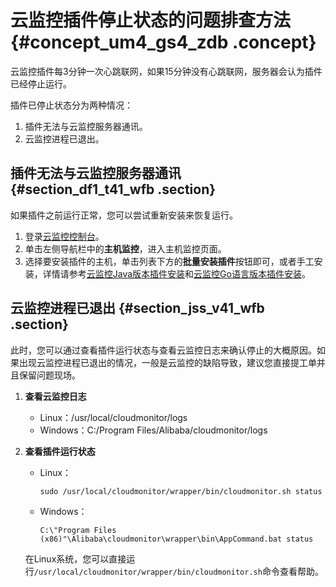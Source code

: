 # 云监控插件停止状态的问题排查方法 {#concept_um4_gs4_zdb .concept}

云监控插件每3分钟一次心跳联网，如果15分钟没有心跳联网，服务器会认为插件已经停止运行。

插件已停止状态分为两种情况：

1.  插件无法与云监控服务器通讯。
2.  云监控进程已退出。

## 插件无法与云监控服务器通讯 {#section_df1_t41_wfb .section}

如果插件之前运行正常，您可以尝试重新安装来恢复运行。

1.  登录[云监控控制台](https://cms-intl.console.aliyun.com)。
2.  单击左侧导航栏中的**主机监控**，进入主机监控页面。
3.  选择要安装插件的主机，单击列表下方的**批量安装插件**按钮即可，或者手工安装，详情请参考[云监控Java版本插件安装](../../../../../intl.zh-CN/用户指南/主机监控/云监控Java版本插件安装.md#)和[云监控Go语言版本插件安装](../../../../../intl.zh-CN/用户指南/主机监控/云监控Go语言版本插件安装.md#)。

## 云监控进程已退出 {#section_jss_v41_wfb .section}

此时，您可以通过查看插件运行状态与查看云监控日志来确认停止的大概原因。如果出现云监控进程已退出的情况，一般是云监控的缺陷导致，建议您直接提工单并且保留问题现场。

1.  **查看云监控日志**
    -   Linux：/usr/local/cloudmonitor/logs
    -   Windows：C:/Program Files/Alibaba/cloudmonitor/logs
2.  **查看插件运行状态**

    -   Linux：

        ```
        sudo /usr/local/cloudmonitor/wrapper/bin/cloudmonitor.sh status
        ```

    -   Windows：

        ```
        C:\"Program Files (x86)"\Alibaba\cloudmonitor\wrapper\bin\AppCommand.bat status
        ```

    在Linux系统，您可以直接运行`/usr/local/cloudmonitor/wrapper/bin/cloudmonitor.sh`命令查看帮助。


